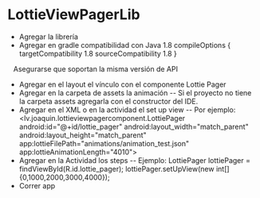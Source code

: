 # LottieViewPagerLib

- Agregar la librería
- Agregar en gradle compatibilidad con Java 1.8
compileOptions {
        targetCompatibility 1.8
        sourceCompatibility 1.8
    }
    
    Asegurarse que soportan la misma versión de API
- Agregar en el layout el vínculo con el componente Lottie Pager 
- Agregar en la carpeta de assets la animación
-- Si el proyecto no tiene la carpeta assets agregarla con el constructor del IDE.
- Agregar en el XML o en la actividad el set up view
-- Por ejemplo:
  <lv.joaquin.lottieviewpagercomponent.LottiePager
      android:id="@+id/lottie_pager"
      android:layout_width="match_parent"
      android:layout_height="match_parent"
      app:lottieFilePath="animations/animation_test.json"
      app:lottieAnimationLength="4010">
- Agregar en la Actividad los steps
-- Ejemplo:
        LottiePager lottiePager = findViewById(R.id.lottie_pager);
        lottiePager.setUpView(new int[]{0,1000,2000,3000,4000});
- Correr app
